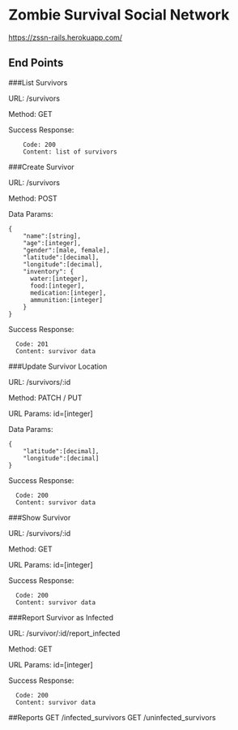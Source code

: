 # Zombie Survival Social Network

https://zssn-rails.herokuapp.com/

## End Points

###List Survivors

URL: /survivors

Method: GET 

Success Response:
```
	Code: 200
	Content: list of survivors
```
###Create Survivor

URL: /survivors

Method: POST

Data Params: 
```
{
    "name":[string],
    "age":[integer],
    "gender":[male, female],
    "latitude":[decimal],
    "longitude":[decimal],
    "inventory": {
      water:[integer],
      food:[integer],
      medication:[integer],
      ammunition:[integer]
    }
}
```
Success Response:
```
  Code: 201
  Content: survivor data
```
###Update Survivor Location

URL: /survivors/:id

Method: PATCH / PUT

URL Params: id=[integer]

Data Params: 
```
{
    "latitude":[decimal],
    "longitude":[decimal]
}
```
Success Response:
```
  Code: 200
  Content: survivor data
```
###Show Survivor

URL: /survivors/:id

Method: GET

URL Params: id=[integer]

Success Response:
```
  Code: 200
  Content: survivor data
```

###Report Survivor as Infected

URL: /survivor/:id/report_infected

Method: GET

URL Params: id=[integer]

Success Response:
```
  Code: 200
  Content: survivor data
```

##Reports
	GET /infected_survivors
	GET /uninfected_survivors
